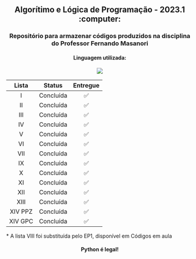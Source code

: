 <h2 align=center> Algorítimo e Lógica de Programação - 2023.1 :computer:</h2>
<h3 align=center> Repositório para armazenar códigos produzidos na disciplina do Professor Fernando Masanori</h3>
<h4 align=center> Linguagem utilizada: </h4>
<p align=center> <img src="https://img.shields.io/badge/Python-3776AB?style=for-the-badge&logo=python&logoColor=white"></img> </p>

Lista | Status | Entregue
|:---:|:-------:|:-------:|
I | Concluída | :white_check_mark: |
II | Concluída | :white_check_mark: |
III | Concluída | :white_check_mark: |
IV | Concluída | :white_check_mark: |
V | Concluída | :white_check_mark: |
VI | Concluída | :white_check_mark: |
VII | Concluída | :white_check_mark: |
IX | Concluída | :white_check_mark: |
X | Concluída | :white_check_mark: |
XI | Concluída | :white_check_mark: |
XII | Concluída | :white_check_mark: |
XIII | Concluída | :white_check_mark: |
XIV PPZ | Concluída | :white_check_mark: |
XIV GPC | Concluída | :white_check_mark: |

<p> * A lista VIII foi substituída pelo EP1, disponível em Códigos em aula </p>
<h4 align=center> Python é legal! </h4>
